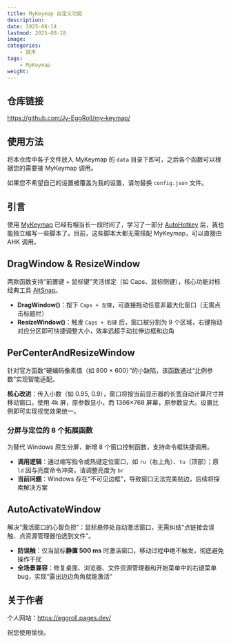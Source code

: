 ```yaml
---
title: MyKeymap 自定义功能
description: 
date: 2025-08-14
lastmod: 2025-08-18
image: 
categories:
    - 技术
tags:
    - MyKeymap
weight: 
---
```


## 仓库链接

https://github.com/Jy-EggRoll/my-keymap/

## 使用方法

将本仓库中各子文件放入 MyKeymap 的 `data` 目录下即可，之后各个函数可以根据您的需要被 MyKeymap 调用。

如果您不希望自己的设置被覆盖为我的设置，请勿替换 `config.json` 文件。

## 引言

使用 [MyKeymap](https://github.com/xianyukang/MyKeymap) 已经有相当长一段时间了，学习了一部分 [AutoHotkey](https://github.com/AutoHotkey/AutoHotkey) 后，我也能独立编写一些脚本了。目前，这些脚本大都无需搭配 MyKeymap，可以直接由 AHK 调用。

## DragWindow & ResizeWindow

两款函数支持“前置键 + 鼠标键”灵活绑定（如 Caps、鼠标侧键），核心功能对标经典工具 [AltSnap](https://github.com/RamonUnch/AltSnap)。

- **DragWindow()**：按下 `Caps + 左键`，可直接拖动任意非最大化窗口（无需点击标题栏）
- **ResizeWindow()**：触发 `Caps + 右键` 后，窗口被分割为 9 个区域，右键拖动对应分区即可快捷调整大小，效率远超手动拉伸边框和边角

## PerCenterAndResizeWindow

针对官方函数“硬编码像素值（如 800 × 600）”的小缺陷，该函数通过“比例参数”实现智能适配。

**核心改进**：传入小数（如 0.95, 0.9），窗口将按当前显示器的长宽自动计算尺寸并移动窗口。使用 4k 屏，原参数显小，而 1366×768 屏幕，原参数显大。设置比例即可实现视觉效果统一。

### 分屏与定位的 8 个拓展函数

为替代 Windows 原生分屏，新增 8 个窗口控制函数，支持命令框快捷调用。

- **调用逻辑**：通过缩写指令或热键定位窗口，如 `ru`（右上角）、`tu`（顶部）；原 `ld` 因与亮度命令冲突，请调整亮度为 `br`
- **当前问题**：Windows 存在“不可见边框”，导致窗口无法完美贴边，后续将探索解决方案

## AutoActivateWindow

解决“激活窗口的心智负担”：鼠标悬停处自动激活窗口，无需纠结“点链接会误触、点资源管理器怕选到文件”。

- **防误触**：仅当鼠标**静置 500 ms** 时激活窗口，移动过程中绝不触发，彻底避免操作干扰
- **全场景兼容**：修复桌面、浏览器、文件资源管理器和开始菜单中的右键菜单 bug，实现“露出边边角角就能激活”

## 关于作者

个人网站：https://eggroll.pages.dev/

祝您使用愉快。
